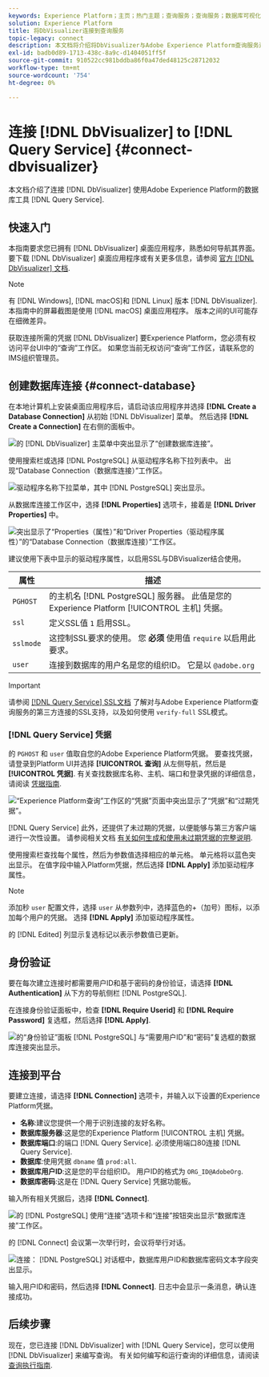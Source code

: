 ```yaml
---
keywords: Experience Platform；主页；热门主题；查询服务；查询服务；数据库可视化器；数据库可视化器；数据库可视化器；连接到查询服务；
solution: Experience Platform
title: 将DbVisualizer连接到查询服务
topic-legacy: connect
description: 本文档将介绍将DbVisualizer与Adobe Experience Platform查询服务连接的步骤。
exl-id: badb0d89-1713-438c-8a9c-d1404051ff5f
source-git-commit: 910522cc981bddba86f0a47ded48125c28712032
workflow-type: tm+mt
source-wordcount: '754'
ht-degree: 0%

---
```


# 连接 [!DNL DbVisualizer] to [!DNL Query Service] {#connect-dbvisualizer}

本文档介绍了连接 [!DNL DbVisualizer] 使用Adobe Experience Platform的数据库工具 [!DNL Query Service].

## 快速入门

本指南要求您已拥有 [!DNL DbVisualizer] 桌面应用程序，熟悉如何导航其界面。 要下载 [!DNL DbVisualizer] 桌面应用程序或有关更多信息，请参阅 [官方 [!DNL DbVisualizer] 文档](https://www.dbvis.com/download/).

>[!NOTE]
>
>有 [!DNL Windows], [!DNL macOS]和 [!DNL Linux] 版本 [!DNL DbVisualizer]. 本指南中的屏幕截图是使用 [!DNL macOS] 桌面应用程序。 版本之间的UI可能存在细微差异。

获取连接所需的凭据 [!DNL  DbVisualizer] 要Experience Platform，您必须有权访问平台UI中的“查询”工作区。 如果您当前无权访问“查询”工作区，请联系您的IMS组织管理员。

## 创建数据库连接 {#connect-database}

在本地计算机上安装桌面应用程序后，请启动该应用程序并选择 **[!DNL Create a Database Connection]** 从初始 [!DNL DbVisualizer] 菜单。 然后选择 **[!DNL Create a Connection]** 在右侧的面板中。

![的 [!DNL DbVisualizer] 主菜单中突出显示了“创建数据库连接”。](../images/clients/dbvisualizer/create-db-connection.png)

使用搜索栏或选择 [!DNL PostgreSQL] 从驱动程序名称下拉列表中。 出现“Database Connection（数据库连接）”工作区。

![驱动程序名称下拉菜单，其中 [!DNL PostgreSQL] 突出显示。](../images/clients/dbvisualizer/driver-name.png)

从数据库连接工作区中，选择 **[!DNL Properties]** 选项卡，接着是 **[!DNL Driver Properties]** 中。

![突出显示了“Properties（属性）”和“Driver Properties（驱动程序属性）”的“Database Connection（数据库连接）”工作区。](../images/clients/dbvisualizer/driver-properties.png)

建议使用下表中显示的驱动程序属性，以启用SSL与DBVisualizer结合使用。

| 属性 | 描述 |
| ------ | ------ |
| `PGHOST` | 的主机名 [!DNL PostgreSQL] 服务器。 此值是您的Experience Platform [!UICONTROL 主机] 凭据。 |
| `ssl` | 定义SSL值 `1` 启用SSL。 |
| `sslmode` | 这控制SSL要求的使用。 您 **必须** 使用值 `require` 以启用此要求。 |
| `user` | 连接到数据库的用户名是您的组织ID。 它是以 `@adobe.org` |

>[!IMPORTANT]
>
>请参阅 [[!DNL Query Service] SSL文档](./ssl-modes.md) 了解对与Adobe Experience Platform查询服务的第三方连接的SSL支持，以及如何使用 `verify-full` SSL模式。

### [!DNL Query Service] 凭据

的 `PGHOST` 和 `user` 值取自您的Adobe Experience Platform凭据。 要查找凭据，请登录到Platform UI并选择 **[!UICONTROL 查询]** 从左侧导航，然后是 **[!UICONTROL 凭据]**. 有关查找数据库名称、主机、端口和登录凭据的详细信息，请阅读 [凭据指南](../ui/credentials.md).

![“Experience Platform查询”工作区的“凭据”页面中突出显示了“凭据”和“过期凭据”。](../images/clients/dbvisualizer/query-service-credentials-page.png)

[!DNL Query Service] 此外，还提供了未过期的凭据，以便能够与第三方客户端进行一次性设置。 请参阅相关文档 [有关如何生成和使用未过期凭据的完整说明](../ui/credentials.md#non-expiring-credentials).

使用搜索栏查找每个属性，然后为参数值选择相应的单元格。 单元格将以蓝色突出显示。 在值字段中输入Platform凭据，然后选择 **[!DNL Apply]** 添加驱动程序属性。

>[!NOTE]
>
>添加秒 `user` 配置文件，选择 `user` 从参数列中，选择蓝色的+（加号）图标，以添加每个用户的凭据。 选择 **[!DNL Apply]** 添加驱动程序属性。

的 [!DNL Edited] 列显示复选标记以表示参数值已更新。

## 身份验证

要在每次建立连接时都需要用户ID和基于密码的身份验证，请选择 **[!DNL Authentication]** 从下方的导航侧栏 [!DNL PostgreSQL].

在连接身份验证面板中，检查 **[!DNL Require Userid]** 和 **[!DNL Require Password]** 复选框，然后选择 **[!DNL Apply]**.

![的“身份验证”面板 [!DNL PostgreSQL] 与“需要用户ID”和“密码”复选框的数据库连接突出显示。](../images/clients/dbvisualizer/connection-authentication.png)

## 连接到平台

要建立连接，请选择 **[!DNL Connection]** 选项卡，并输入以下设置的Experience Platform凭据。

- **名称**:建议您提供一个用于识别连接的友好名称。
- **数据库服务器**:这是您的Experience Platform [!UICONTROL 主机] 凭据。
- **数据库端口**:的端口 [!DNL Query Service]. 必须使用端口80连接 [!DNL Query Service].
- **数据库**:使用凭据 `dbname` 值 `prod:all`.
- **数据库用户ID**:这是您的平台组织ID。 用户ID的格式为 `ORG_ID@AdobeOrg`.
- **数据库密码**:这是在 [!DNL Query Service] 凭据功能板。

输入所有相关凭据后，选择 **[!DNL Connect]**.

![的 [!DNL PostgreSQL] 使用“连接”选项卡和“连接”按钮突出显示“数据库连接”工作区。](../images/clients/dbvisualizer/connect.png)

的 [!DNL Connect] 会议第一次举行时，会议将举行对话。

![连接： [!DNL PostgreSQL] 对话框中，数据库用户ID和数据库密码文本字段突出显示。](../images/clients/dbvisualizer/connect-dialog.png)

输入用户ID和密码，然后选择 **[!DNL Connect]**. 日志中会显示一条消息，确认连接成功。

## 后续步骤

现在，您已连接 [!DNL DbVisualizer] with [!DNL Query Service]，您可以使用 [!DNL DbVisualizer] 来编写查询。 有关如何编写和运行查询的详细信息，请阅读 [查询执行指南](../best-practices/writing-queries.md).
